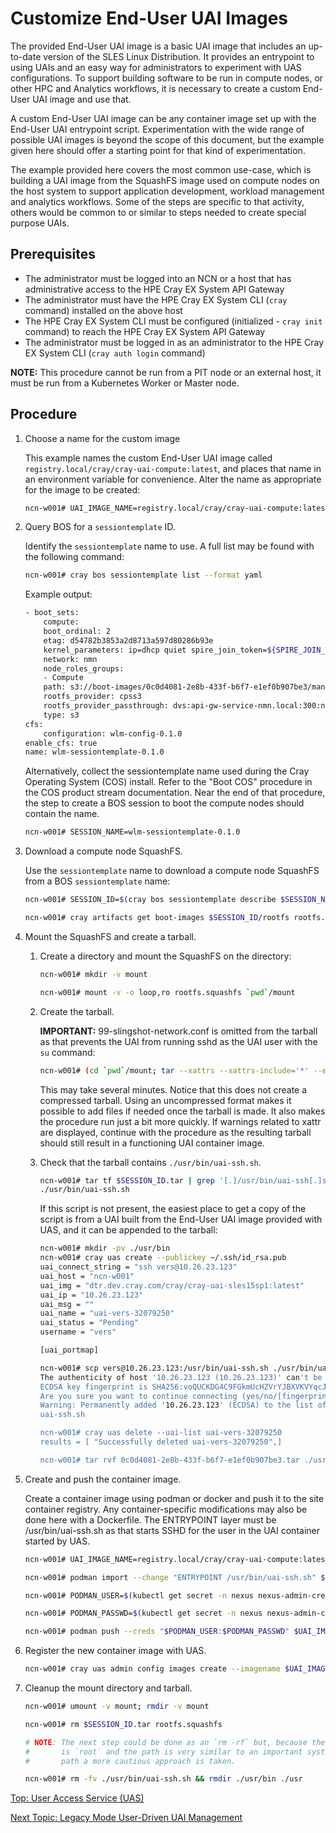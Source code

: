 # Customize End-User UAI Images

The provided End-User UAI image is a basic UAI image that includes an up-to-date version of the SLES Linux Distribution. It provides an entrypoint to using UAIs and an easy way for administrators to experiment with UAS configurations.
To support building software to be run in compute nodes, or other HPC and Analytics workflows, it is necessary to create a custom End-User UAI image and use that.

A custom End-User UAI image can be any container image set up with the End-User UAI entrypoint script.
Experimentation with the wide range of possible UAI images is beyond the scope of this document, but the example given here should offer a starting point for that kind of experimentation.

The example provided here covers the most common use-case, which is building a UAI image from the SquashFS image used on compute nodes on the host system to support application development, workload management and analytics workflows.
Some of the steps are specific to that activity, others would be common to or similar to steps needed to create special purpose UAIs.

## Prerequisites

* The administrator must be logged into an NCN or a host that has administrative access to the HPE Cray EX System API Gateway
* The administrator must have the HPE Cray EX System CLI (`cray` command) installed on the above host
* The HPE Cray EX System CLI must be configured (initialized - `cray init` command) to reach the HPE Cray EX System API Gateway
* The administrator must be logged in as an administrator to the HPE Cray EX System CLI (`cray auth login` command)

**NOTE:** This procedure cannot be run from a PIT node or an external host, it must be run from a Kubernetes Worker or Master node.

## Procedure

1. Choose a name for the custom image

     This example names the custom End-User UAI image called `registry.local/cray/cray-uai-compute:latest`, and places that name in an environment variable for convenience. Alter the name as appropriate for the image to be created:

    ```bash
    ncn-w001# UAI_IMAGE_NAME=registry.local/cray/cray-uai-compute:latest
    ```

2. Query BOS for a `sessiontemplate` ID.

    Identify the `sessiontemplate` name to use. A full list may be found with the following command:

    ```bash
    ncn-w001# cray bos sessiontemplate list --format yaml
    ```

    Example output:

    ```bash
    - boot_sets:
        compute:
        boot_ordinal: 2
        etag: d54782b3853a2d8713a597d80286b93e
        kernel_parameters: ip=dhcp quiet spire_join_token=${SPIRE_JOIN_TOKEN}
        network: nmn
        node_roles_groups:
        - Compute
        path: s3://boot-images/0c0d4081-2e8b-433f-b6f7-e1ef0b907be3/manifest.json
        rootfs_provider: cpss3
        rootfs_provider_passthrough: dvs:api-gw-service-nmn.local:300:nmn0
        type: s3
    cfs:
        configuration: wlm-config-0.1.0
    enable_cfs: true
    name: wlm-sessiontemplate-0.1.0
    ```

    Alternatively, collect the sessiontemplate name used during the Cray Operating System (COS) install. Refer to the "Boot COS" procedure in the COS product stream documentation.
    Near the end of that procedure, the step to create a BOS session to boot the compute nodes should contain the name.

    ```bash
    ncn-w001# SESSION_NAME=wlm-sessiontemplate-0.1.0
    ```

3. Download a compute node SquashFS.

    Use the `sessiontemplate` name to download a compute node SquashFS from a BOS `sessiontemplate` name:

    ```bash
    ncn-w001# SESSION_ID=$(cray bos sessiontemplate describe $SESSION_NAME --format json | jq -r '.boot_sets.compute.path' | awk -F/ '{print $4}')

    ncn-w001# cray artifacts get boot-images $SESSION_ID/rootfs rootfs.squashfs
    ```

4. Mount the SquashFS and create a tarball.

    1. Create a directory and mount the SquashFS on the directory:

        ```bash
        ncn-w001# mkdir -v mount

        ncn-w001# mount -v -o loop,ro rootfs.squashfs `pwd`/mount
        ```

    2. Create the tarball.

        **IMPORTANT:** 99-slingshot-network.conf is omitted from the tarball as that prevents the UAI from running sshd as the UAI user with the `su` command:

        ```bash
        ncn-w001# (cd `pwd`/mount; tar --xattrs --xattrs-include='*' --exclude="99-slingshot-network.conf" -cf "../$SESSION_ID.tar" .) > /dev/null
        ```

        This may take several minutes. Notice that this does not create a compressed tarball. Using an uncompressed format makes it possible to add files if needed once the tarball is made.
        It also makes the procedure run just a bit more quickly. If warnings related to xattr are displayed, continue with the procedure as the resulting tarball should still result in a functioning UAI container image.

    3. Check that the tarball contains `./usr/bin/uai-ssh.sh`.

        ```bash
        ncn-w001# tar tf $SESSION_ID.tar | grep '[.]/usr/bin/uai-ssh[.]sh'
        ./usr/bin/uai-ssh.sh
        ```

        If this script is not present, the easiest place to get a copy of the script is from a UAI built from the End-User UAI image provided with UAS, and it can be appended to the tarball:

        ```bash
        ncn-w001# mkdir -pv ./usr/bin
        ncn-w001# cray uas create --publickey ~/.ssh/id_rsa.pub
        uai_connect_string = "ssh vers@10.26.23.123"
        uai_host = "ncn-w001"
        uai_img = "dtr.dev.cray.com/cray/cray-uai-sles15sp1:latest"
        uai_ip = "10.26.23.123"
        uai_msg = ""
        uai_name = "uai-vers-32079250"
        uai_status = "Pending"
        username = "vers"

        [uai_portmap]

        ncn-w001# scp vers@10.26.23.123:/usr/bin/uai-ssh.sh ./usr/bin/uai-ssh.sh
        The authenticity of host '10.26.23.123 (10.26.23.123)' can't be established.
        ECDSA key fingerprint is SHA256:voQUCKDG4C9FGkmUcHZVrYJBXVKVYqcJ4kmTpe4tvOA.
        Are you sure you want to continue connecting (yes/no/[fingerprint])? yes
        Warning: Permanently added '10.26.23.123' (ECDSA) to the list of known hosts.
        uai-ssh.sh                                                                    100% 5035     3.0MB/s   00:00

        ncn-w001# cray uas delete --uai-list uai-vers-32079250
        results = [ "Successfully deleted uai-vers-32079250",]

        ncn-w001# tar rvf 0c0d4081-2e8b-433f-b6f7-e1ef0b907be3.tar ./usr/bin/uai-ssh.sh
        ```

5. Create and push the container image.

    Create a container image using podman or docker and push it to the site container registry. Any container-specific modifications may also be done here with a Dockerfile.
    The ENTRYPOINT layer must be /usr/bin/uai-ssh.sh as that starts SSHD for the user in the UAI container started by UAS.

    ```bash
    ncn-w001# UAI_IMAGE_NAME=registry.local/cray/cray-uai-compute:latest

    ncn-w001# podman import --change "ENTRYPOINT /usr/bin/uai-ssh.sh" $SESSION_ID.tar $UAI_IMAGE_NAME

    ncn-w001# PODMAN_USER=$(kubectl get secret -n nexus nexus-admin-credential -o json | jq -r '.data.username' | base64 -d)

    ncn-w001# PODMAN_PASSWD=$(kubectl get secret -n nexus nexus-admin-credential -o json | jq -r '.data.password' | base64 -d)

    ncn-w001# podman push --creds "$PODMAN_USER:$PODMAN_PASSWD" $UAI_IMAGE_NAME
    ```

6. Register the new container image with UAS.

    ```bash
    ncn-w001# cray uas admin config images create --imagename $UAI_IMAGE_NAME
    ```

7. Cleanup the mount directory and tarball.

    ```bash
    ncn-w001# umount -v mount; rmdir -v mount

    ncn-w001# rm $SESSION_ID.tar rootfs.squashfs

    # NOTE: The next step could be done as an `rm -rf` but, because the user
    #       is `root` and the path is very similar to an important system
    #       path a more cautious approach is taken.

    ncn-w001# rm -fv ./usr/bin/uai-ssh.sh && rmdir ./usr/bin ./usr
    ```

[Top: User Access Service (UAS)](index.md)

[Next Topic: Legacy Mode User-Driven UAI Management](Legacy_Mode_User-Driven_UAI_Management.md)
